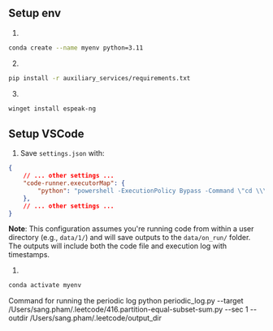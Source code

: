 ## Setup env
1.
```bash
conda create --name myenv python=3.11
```

2.
```bash
pip install -r auxiliary_services/requirements.txt
```

3.
```bash
winget install espeak-ng
```

## Setup VSCode

1. Save `settings.json` with:
```json
{
    // ... other settings ...
    "code-runner.executorMap": {
        "python": "powershell -ExecutionPolicy Bypass -Command \"cd \\\"$dirWithoutTrailingSlash\\\"; $filename=\\\"$fileNameWithoutExt\\\"; $timestamp=Get-Date -Format yyyyMMdd_HHmmss; New-Item -ItemType Directory -Force -Path ../on_run; Copy-Item \\\"$fileName\\\" -Destination \\\"../on_run/${timestamp}_${filename}_on_run.py\\\"; python \\\"$fileName\\\" 2>&1 | Tee-Object -FilePath \\\"../on_run/${timestamp}_${filename}_on_run.log\\\"\""
    },
    // ... other settings ...
}
```

**Note**: This configuration assumes you're running code from within a user directory (e.g., `data/1/`) and will save outputs to the `data/on_run/` folder. The outputs will include both the code file and execution log with timestamps.

1.
```bash
conda activate myenv
```



Command for running the periodic log
python periodic_log.py --target /Users/sang.pham/.leetcode/416.partition-equal-subset-sum.py --sec 1 --outdir /Users/sang.pham/.leetcode/output_dir
